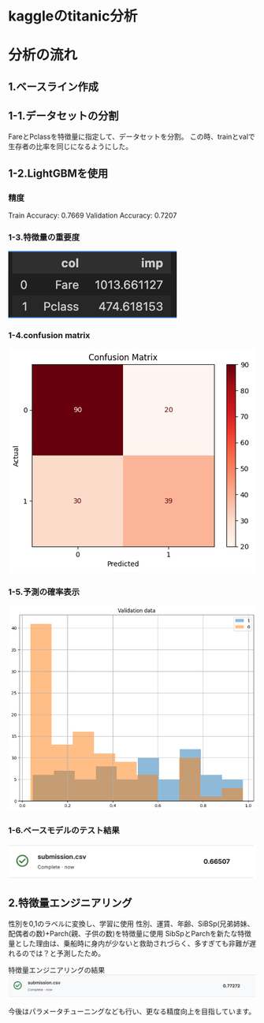 # kaggleのtitanic分析

# 分析の流れ
## 1.ベースライン作成
## 1-1.データセットの分割
FareとPclassを特徴量に指定して、データセットを分割。
この時、trainとvalで生存者の比率を同じになるようにした。

## 1-2.LightGBMを使用
### 精度
Train Accuracy: 0.7669
Validation Accuracy: 0.7207

### 1-3.特徴量の重要度
![alt text](images/feature_importance1.png)

### 1-4.confusion matrix
![alt text](images/confusion_matrix1.png)

### 1-5.予測の確率表示
![alt text](images/predict_prob1.png)

### 1-6.ベースモデルのテスト結果
![alt text](images/first_submission.png)

## 2.特徴量エンジニアリング
性別を0,1のラベルに変換し、学習に使用
性別、運賃、年齢、SiBSp(兄弟姉妹、配偶者の数)+Parch(親、子供の数)を特徴量に使用
SibSpとParchを新たな特徴量とした理由は、乗船時に身内が少ないと救助されづらく、多すぎても非難が遅れるのでは？と予測したため。

特徴量エンジニアリングの結果
![alt text](images/after_feature_engineering.png)

今後はパラメータチューニングなども行い、更なる精度向上を目指しています。

